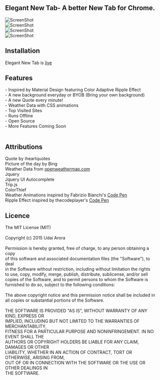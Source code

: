<h2>Elegant New Tab- A better New Tab for Chrome.</h2>
<img src="https://raw.githubusercontent.com/udaiarora/Elegant-New-Tab/master/Screens/1s.png" alt="ScreenShot"><br>
<img src="https://raw.githubusercontent.com/udaiarora/Elegant-New-Tab/master/Screens/3s.png" alt="ScreenShot"><br>
<img src="https://raw.githubusercontent.com/udaiarora/Elegant-New-Tab/master/Screens/8.png" alt="ScreenShot"><br>
<img src="https://raw.githubusercontent.com/udaiarora/Elegant-New-Tab/master/Screens/4.png" alt="ScreenShot"><br>

<h2>Installation</h2>
Elegant New Tab is <a href="https://chrome.google.com/webstore/detail/elegant-new-tab/mbiejchpmhfhdoocmgdmndigicjmkhdo">live</a>

<h2>Features</h2>
- Inspired by Material Design featuring Color Adaptive Ripple Effect <br>
- A new background everyday or BYOB (Bring your own background) <br>
- A new Quote every minute! <br>
- Weather Data with CSS animations <br>
- Top Visited Sites <br>
- Runs Offline <br>
- Open Source <br>
- More Features Coming Soon <br><br>

<h2>Attributions</h2>
Quote by iheartquotes <br/>
Picture of the day by Bing <br/>
Weather Data from <a href="openweathermap.com">openweathermap.com</a> <br/>
Jquery <br/>
Jquery UI Autocomplete <br/>
Trip.js <br/>
ColorThief <br/>
Weather Animations inspired by Fabrizio Bianchi's <a href="http://codepen.io/fbrz/pen/iqtlk">Code Pen</a> <br/>
Ripple Effect inspired by thecodeplayer's <a href="http://codepen.io/440design/pen/iEztk">Code Pen</a> <br/>


<h2>Licence</h2>
The MIT License (MIT)<br/>
<br/>
Copyright (c) 2015 Udai Arora<br/>
<br/>
Permission is hereby granted, free of charge, to any person obtaining a copy<br/>
of this software and associated documentation files (the "Software"), to deal<br/>
in the Software without restriction, including without limitation the rights<br/>
to use, copy, modify, merge, publish, distribute, sublicense, and/or sell<br/>
copies of the Software, and to permit persons to whom the Software is<br/>
furnished to do so, subject to the following conditions:<br/>
<br/>
The above copyright notice and this permission notice shall be included in<br/>
all copies or substantial portions of the Software.<br/>
<br/>
THE SOFTWARE IS PROVIDED "AS IS", WITHOUT WARRANTY OF ANY KIND, EXPRESS OR<br/>
IMPLIED, INCLUDING BUT NOT LIMITED TO THE WARRANTIES OF MERCHANTABILITY,<br/>
FITNESS FOR A PARTICULAR PURPOSE AND NONINFRINGEMENT. IN NO EVENT SHALL THE<br/>
AUTHORS OR COPYRIGHT HOLDERS BE LIABLE FOR ANY CLAIM, DAMAGES OR OTHER<br/>
LIABILITY, WHETHER IN AN ACTION OF CONTRACT, TORT OR OTHERWISE, ARISING FROM,<br/>
OUT OF OR IN CONNECTION WITH THE SOFTWARE OR THE USE OR OTHER DEALINGS IN<br/>
THE SOFTWARE.<br/>